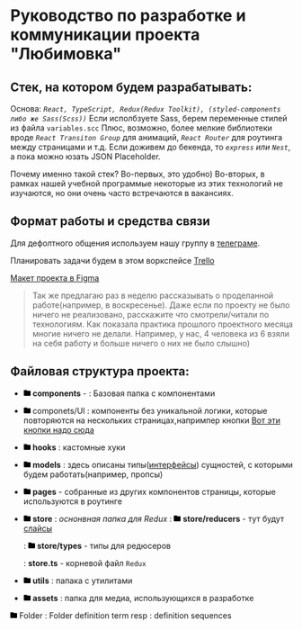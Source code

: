 # Руководство по разработке и коммуникации проекта "Любимовка"

## Стек, на котором будем разрабатывать:

Основа: _`React, TypeScript, Redux(Redux Toolkit), (styled-components либо же Sass(Scss))`_ Если исполбзуете Sass, берем переменные стилей из файла `variables.scc`
Плюс, возможно, более мелкие библиотеки вроде _`React Transiton Group`_ для анимаций, _`React Router`_ для роутинга между страницами и т.д.
Если доживем до бекенда, то _`express` или `Nest`_, а пока можно юзать JSON Placeholder.

Почему именно такой стек?
Во-первых, это удобно)
Во-вторых, в рамках нашей учебной программые некоторые из этих технологий не изучаются,
но они очень часто встречаются в вакансиях.

## Формат работы и средства связи

Для дефолтного общения используем нашу группу в [телеграме](https://t.me/klimetzc).

Планировать задачи будем в этом воркспейсе [Trello](https://trello.com/invite/lyubimovka41/e51e86f5b98f9e117d3da1f57462770f)

[Макет проекта в Figma](https://www.figma.com/file/zpyHTGb3aKiAbpJJoIVqQ2/lubimovka?node-id=422%3A4070)

> Так же предлагаю раз в неделю рассказывать о проделанной работе(например, в воскресенье). Даже если по проекту не было ничего не реализовано, расскажите что смотрели/читали по технологиям. Как показала практика прошлого проектного месяца многие ничего не делали. Например, у нас, 4 человека из 6 взяли на себя работу и больше ничего о них не было слышно)

## Файловая структура проекта:

- <img src="./src/assets/folder.svg" alt="drawing" width="12"/> **components** -
  : Базовая папка с компонентами

- <img src="./src/assets/folder.svg" alt="drawing" width="12"/> componets/UI
  : компоненты без уникальной логики, которые повторяются на нескольких страницах,напримпер кнопки [Вот эти кнопки надо сюда](https://www.figma.com/proto/zpyHTGb3aKiAbpJJoIVqQ2/lubimovka?page-id=822%3A11417&node-id=828%3A12265&viewport=11728%2C2764%2C1.1076146364212036&scaling=min-zoom&starting-point-node-id=859%3A13873&hide-ui=1)

- <img src="./src/assets/folder.svg" alt="drawing" width="12"/> **hooks**
  : кастомные хуки

- <img src="./src/assets/folder.svg" alt="drawing" width="12"/> **models**
  : здесь описаны типы([интерфейсы](https://metanit.com/web/typescript/3.3.php)) сущностей, с которыми будем работать(например, пропсы)

- <img src="./src/assets/folder.svg" alt="drawing" width="12"/> **pages** - собранные из других компонентов страницы, которые используются в роутинге

- <img src="./src/assets/folder.svg" alt="drawing" width="12"/> **store**
  : _оснонвная папка для Redux_
  : <img src="./src/assets/folder.svg" alt="drawing" width="12"/> **store/reducers** - тут будут [слайсы](https://redux-toolkit.js.org/api/createslice/)

  : <img src="./src/assets/folder.svg" alt="drawing" width="12"/> **store/types** - типы для редюсеров

  : **store.ts** - корневой файл `Redux`

- <img src="./src/assets/folder.svg" alt="drawing" width="12"/> **utils**
  : папака с утилитами

- <img src="./src/assets/folder.svg" alt="drawing" width="12"/> **assets**
  : папка для медиа, использующихся в разработке

<img src="./src/assets/folder.svg" alt="drawing" width="12"/> Folder
: Folder definition term resp
: definition sequences
